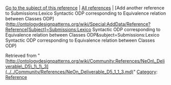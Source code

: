 [Go to the subject of this reference](../../Submissions/Lexico_Syntactic_ODP_corresponding_to_Equivalence_relation_between_Classes_ODP.md "Submissions:Lexico Syntactic ODP corresponding to Equivalence relation between Classes ODP") | [All references](../../Community/References.1.md "Community:References") | [Add another reference to Submissions:Lexico Syntactic ODP corresponding to Equivalence relation between Classes ODP](http://ontologydesignpatterns.org/wiki/Special:AddData/Reference?Reference[Subject]=Submissions:Lexico Syntactic ODP corresponding to Equivalence relation between Classes ODP&subject=Submissions:Lexico Syntactic ODP corresponding to Equivalence relation between Classes ODP)


Retrieved from "[http://ontologydesignpatterns.org/wiki/Community:References/NeOn\_Deliverable\_D5\_1\_1\_3](../../Community/References/NeOn_Deliverable_D5_1_1_3.md)"
 [Category](http://ontologydesignpatterns.org/wiki/Special:Categories "Special:Categories"): [Reference](../../Category/Reference.md "Category:Reference")